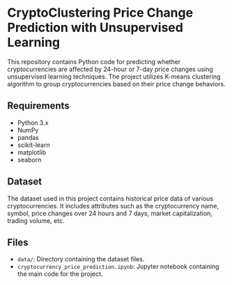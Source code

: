 # CryptoClustering Price Change Prediction with Unsupervised Learning

This repository contains Python code for predicting whether cryptocurrencies are affected by 24-hour or 7-day price changes using unsupervised learning techniques. The project utilizes K-means clustering algorithm to group cryptocurrencies based on their price change behaviors.

## Requirements
- Python 3.x
- NumPy
- pandas
- scikit-learn
- matplotlib
- seaborn

## Dataset
The dataset used in this project contains historical price data of various cryptocurrencies. It includes attributes such as the cryptocurrency name, symbol, price changes over 24 hours and 7 days, market capitalization, trading volume, etc.

## Files
- `data/`: Directory containing the dataset files.
- `cryptocurrency_price_prediction.ipynb`: Jupyter notebook containing the main code for the project.


